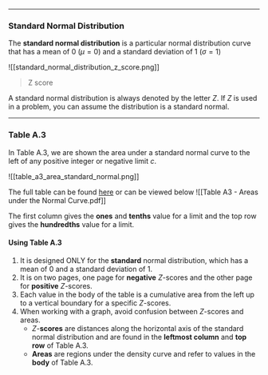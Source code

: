 - - -
### Standard Normal Distribution
The **standard normal distribution** is a particular normal distribution curve that has a mean of 0 ($\mu = 0$) and a standard deviation of 1 ($\sigma = 1$)

![[standard_normal_distribution_z_score.png]]
> Z score

A standard normal distribution is always denoted by the letter $Z$. If $Z$ is used in a problem, you can assume the distribution is a standard normal.

- - -
### Table A.3
In Table A.3, we are shown the area under a standard normal curve to the left of any positive integer or negative limit $c$.

![[table_a3_area_standard_normal.png]]

The full table can be found [here](obsidian://open?vault=ODU%20Spring%202024&file=STAT330%20Intro%20to%20Probability%20%26%20Statistics%2F(M9)%20Uniform%20and%20Normal%20Distributions%2F(M9.4)%20Standard%20Normal%20Distribution%2FResources%2FTable%20A3%20-%20Areas%20under%20the%20Normal%20Curve.pdf) or can be viewed below
![[Table A3 - Areas under the Normal Curve.pdf]]

The first column gives the **ones** and **tenths** value for a limit and the top row gives the **hundredths** value for a limit.

#### Using Table A.3
1. It is designed ONLY for the **standard** normal distribution, which has a mean of 0 and a standard deviation of 1.
2. It is on two pages, one page for **negative** $Z$-scores and the other page for **positive** $Z$-scores.
3. Each value in the body of the table is a cumulative area from the left up to a vertical boundary for a specific $Z$-scores.
4. When working with a graph, avoid confusion between $Z$-scores and areas.
	- $Z$-**scores** are distances along the horizontal axis of the standard normal distribution and are found in the **leftmost column** and **top row** of Table A.3.
	- **Areas** are regions under the density curve and refer to values in the **body** of Table A.3.
